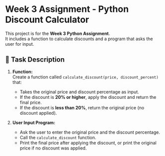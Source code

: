 
# Week 3 Assignment - Python Discount Calculator

This project is for the **Week 3 Python Assignment**.  
It includes a function to calculate discounts and a program that asks the user for input.


## 🚀 Task Description
1. **Function:**  
   Create a function called `calculate_discount(price, discount_percent)` that:
   - Takes the original price and discount percentage as input.
   - If the discount is **20% or higher**, apply the discount and return the final price.
   - If the discount is **less than 20%**, return the original price (no discount applied).

2. **User Input Program:**  
   - Ask the user to enter the original price and the discount percentage.  
   - Call the `calculate_discount` function.  
   - Print the final price after applying the discount, or print the original price if no discount was applied.
